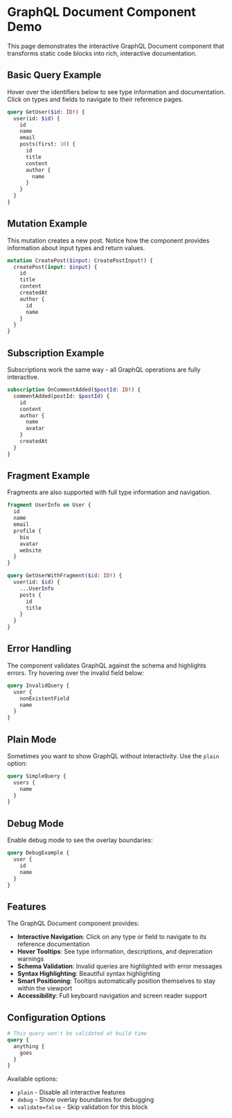 # GraphQL Document Component Demo

This page demonstrates the interactive GraphQL Document component that transforms static code blocks into rich, interactive documentation.

## Basic Query Example

Hover over the identifiers below to see type information and documentation. Click on types and fields to navigate to their reference pages.

```graphql
query GetUser($id: ID!) {
  user(id: $id) {
    id
    name
    email
    posts(first: 10) {
      id
      title
      content
      author {
        name
      }
    }
  }
}
```

## Mutation Example

This mutation creates a new post. Notice how the component provides information about input types and return values.

```graphql
mutation CreatePost($input: CreatePostInput!) {
  createPost(input: $input) {
    id
    title
    content
    createdAt
    author {
      id
      name
    }
  }
}
```

## Subscription Example

Subscriptions work the same way - all GraphQL operations are fully interactive.

```graphql
subscription OnCommentAdded($postId: ID!) {
  commentAdded(postId: $postId) {
    id
    content
    author {
      name
      avatar
    }
    createdAt
  }
}
```

## Fragment Example

Fragments are also supported with full type information and navigation.

```graphql
fragment UserInfo on User {
  id
  name
  email
  profile {
    bio
    avatar
    website
  }
}

query GetUserWithFragment($id: ID!) {
  user(id: $id) {
    ...UserInfo
    posts {
      id
      title
    }
  }
}
```

## Error Handling

The component validates GraphQL against the schema and highlights errors. Try hovering over the invalid field below:

```graphql
query InvalidQuery {
  user {
    nonExistentField
    name
  }
}
```

## Plain Mode

Sometimes you want to show GraphQL without interactivity. Use the `plain` option:

```graphql plain
query SimpleQuery {
  users {
    name
  }
}
```

## Debug Mode

Enable debug mode to see the overlay boundaries:

```graphql debug
query DebugExample {
  user {
    id
    name
  }
}
```

## Features

The GraphQL Document component provides:

- **Interactive Navigation**: Click on any type or field to navigate to its reference documentation
- **Hover Tooltips**: See type information, descriptions, and deprecation warnings
- **Schema Validation**: Invalid queries are highlighted with error messages
- **Syntax Highlighting**: Beautiful syntax highlighting
- **Smart Positioning**: Tooltips automatically position themselves to stay within the viewport
- **Accessibility**: Full keyboard navigation and screen reader support

## Configuration Options

```graphql validate=false
# This query won't be validated at build time
query {
  anything {
    goes
  }
}
```

Available options:

- `plain` - Disable all interactive features
- `debug` - Show overlay boundaries for debugging
- `validate=false` - Skip validation for this block
